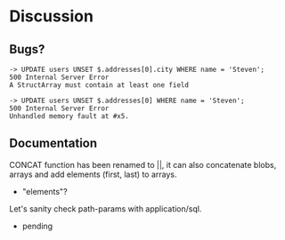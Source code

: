 # Discussion

## Bugs?

```
-> UPDATE users UNSET $.addresses[0].city WHERE name = 'Steven';
500 Internal Server Error
A StructArray must contain at least one field

-> UPDATE users UNSET $.addresses[0] WHERE name = 'Steven';
500 Internal Server Error
Unhandled memory fault at #x5.
```

## Documentation

CONCAT function has been renamed to ||, it can also concatenate blobs, arrays and add elements (first, last) to arrays.
* "elements"?

Let's sanity check path-params with application/sql.
* pending
